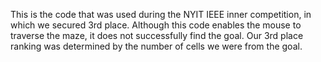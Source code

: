 
This is the code that was used during the NYIT IEEE inner competition, in which we secured 3rd place. Although this code enables the mouse to traverse the maze, it does not successfully find the goal. Our 3rd place ranking was determined by the number of cells we were from the goal.

